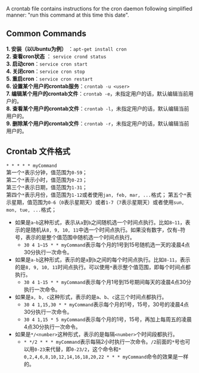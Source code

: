 A crontab file contains instructions for the cron daemon following simplified manner: "run this command at this time this date".

## Common Commands
**1. 安装（以Ubuntu为例）** ：`apt-get install cron`  
**2. 查看cron状态** ： `service crond status`  
**3. 启动cron**：`service cron start`  
**4. 关闭cron**：`service cron stop`  
**5. 重启cron**：`service cron restart`  
**6. 设置某个用户的crontab服务**：`crontab -u <user>`  
**7. 编辑某个用户的crontab文件**：`crontab -e`，未指定用户的话，默认编辑当前用户的。  
**8. 查看某个用户的crontab文件**：`crontab -l`，未指定用户的话，默认编辑当前用户的。  
**9. 删除某个用户的crontab文件**：`crontab -r`，未指定用户的话，默认编辑当前用户的。  

## Crontab 文件格式
`* * * * * myCommand`  
第一个`*`表示分钟，值范围为`0-59`；  
第二个`*`表示小时，值范围为`0-23`；  
第三个`*`表示日期，值范围为`1-31`；  
第四个`*`表示月份，值范围为`1-12`或者使用`jan, feb, mar, ...`格式；
第五个`*`表示星期，值范围为`0-6`（`0`表示星期天）或者`1-7`（`7`表示星期天）或者使用`sun, mon, tue, ...`格式；

- 如果是`a~b`这种形式，表示从`a`到`b`之间随机选一个时间点执行。比如`8~11`，表示的是随机从`8, 9, 10, 11`中选一个时间点执行。如果没有数字，仅有`~`符号，表示的是整个值范围中随机选一个时间点执行。
	- `30 4 1~15 * * myCommand`表示每个月的1号到15号随机选一天的凌晨4点30分执行一次命令。
- 如果是`a-b`这种形式，表示的是`a`到`b`之间的每个时间点执行。比如`8-11`，表示的是`8, 9, 10, 11`时间点执行。可以使用`*`表示整个值范围，即每个时间点都执行。
	- `30 4 1-15 * * myCommand`表示每个月1号到15号期间每天的凌晨4点30分执行一次命令。
- 如果是`a, b, c`这种形式，表示的是`a`、`b`、`c`这三个时间点都执行。
	- `30 4 1,15,30 * * myCommand`表示每个月的1号，15号，30号的凌晨4点30分执行一次命令。
	- `30 4 1,15 * 5 myCommand`表示每个月的1号，15号，再加上每周五的凌晨4点30分执行一次命令。
- 如果是`*/<number>`这种形式，表示的是每隔`<number>`个时间段都执行。
	-  `* */2 * * * myCommand`表示每隔2小时执行一次命令。`/2`前面的`*`号也可以用`0-23`来代替，即`0-23/2`，这个命令和`* 0,2,4,6,8,10,12,14,16,18,20,22 * * * myCommand`命令的效果是一样的。